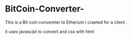 # BitCoin-Converter-

This is a Bit coin convereter to Etherium i craeted for a client .

it uses javascipt to convert and css with html
